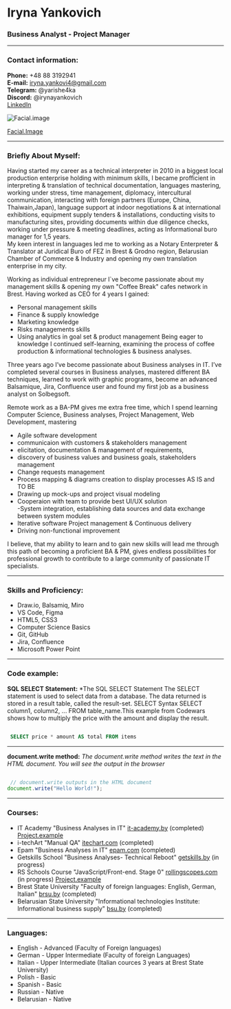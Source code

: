 # Iryna Yankovich
### Business Analyst - Project Manager

---

### Contact information:

**Phone:** +48 88 3192941<br>
**E-mail:** iryna.yankovi4@gmail.com<br>
**Telegram:** @yarishe4ka<br>
**Discord:** @irynayankovich<br>
[LinkedIn](https://www.linkedin.com/in/yankovich-iryna-a30510b3/)
<br>

![Facial.image](/~/Desktop/rsschool-cv/facialimage.jpg "Facial image")<br>

[Facial.Image](https://media-exp1.licdn.com/dms/image/C4E03AQEC0qczPHwFWQ/profile-displayphoto-shrink_400_400/0/1600174542810?e=1675900800&v=beta&t=dYMnyn6w5MjBUDbUTsfhozPcnAP_S2-cQFcADU_Gp-M)<br>

---

### Briefly About Myself:

Having started my career as a technical interpreter in 2010 in a biggest local production enterprise holding with minimum skills, I became profficient in interpreting & translation of technical documentation, languages mastering, working under stress, time management, diplomacy, intercultural communication, interacting with foreign partners (Europe, China, Thaiwain,Japan), language support at indoor negotiations & at international exhibitions, equipment supply tenders & installations, conducting visits to manufacturing sites, providing documents within due diligence checks, working under pressure & meeting deadlines, acting as Informational buro manager for 1,5 years. <br>
My keen interest in languages led me to working as a Notary Enterpreter & Translator at Juridical Buro of FEZ in Brest & Grodno region, Belarusian Chamber of Commerce & Industry  and opening my own translation enterprise in my city. <br>

Working as individual entrepreneur I`ve become passionate about my management skills & opening my own "Coffee Break" cafes network in Brest. Having worked as CEO for 4 years I gained:
- Personal management skills
- Finance & supply knowledge
- Marketing knowledge
- Risks managements skills
- Using analytics in goal set & product management
Being eager to knowledge I continued self-learning, examining the process of coffee production & informational technologies & business analyses.<br>

Three years ago I’ve become passionate about Business analyses in IT. I’ve completed several courses in Business analyses, mastered different BA techniques, learned to work with graphic programs, become an advanced Balsamique, Jira, Confluence user and found my first job as a business analyst on Solbegsoft.<br>

Remote work as a BA-PM gives me extra free time, which I spend learning Computer Science, Business analyses, Project Management, Web Development, mastering 
- Agile software development
- communicaion with customers & stakeholders management
- elicitation, documentation & management of requirements, 
- discovery of business values and business goals, stakeholders management
- Change requests management 
- Process mapping & diagrams creation to display processes AS IS and TO BE
- Drawing up mock-ups and project visual modeling
- Cooperaion with team to provide best UI/UX solution  
-System integration, establishing data sources and data exchange between system modules
- Iterative software Project  management & Continuous delivery
- Driving non-functional improvement<br>

I believe, that my ability to learn and to gain new skills will lead me through this path of becoming a proficient BA & PM, gives endless possibilities for professional growth to contribute to a large community of passionate IT specialists.<br>

---

### Skills and Proficiency:

- Draw.io, Balsamiq, Miro
- VS Code, Figma
- HTML5, CSS3
- Computer Science Basics
- Git, GitHub
- Jira, Confluence
- Microsoft Power Point 

---

### Code example:

**SQL SELECT Statement:**
*The SQL SELECT Statement The SELECT statement is used to select data from a database. The data returned is stored in a result table, called the result-set. SELECT Syntax SELECT column1, column2, ... FROM table_name.This example from Codewars shows how to multiply the price with the amount and display the result.

```sql

 SELECT price * amount AS total FROM items
```
---
**document.write method:**
_The document.write method writes the text in the HTML document. You will see the output in the browser_

```javascript

 // document.write outputs in the HTML document
document.write("Hello World!");
```
---
### Courses:

- IT Academy "Business Analyses in IT" [it-academy.by](https://www.it-academy.by/) (completed) [Project.example](https://github.com/irynayankovich/project/blob/master/Pitch%20deck%20for%20Pliushki%20PN%20app%20Final%20-%20v1.pdf) <br>
- i-techArt "Manual QA" [itechart.com](https://www.itechart.com/) (completed)<br>
- Epam "Business Analyses in IT" [epam.com](https://www.epam.com/) (completed)<br>
- Getskills School "Business Analyses- Technical Reboot" [getskills.by](https://getskills.by/) (in progress)<br>
- RS Schools Course "JavaScript/Front-end. Stage 0" [rollingscopes.com](https://rollingscopes.com/) (in progress) [Project.example](https://github.com/irynayankovich/rsschool-cv) <br>
- Brest State University "Faculty of foreign languages: English, German, Italian" [brsu.by](https://www.brsu.by/en/) (completed)<br>
- Belarusian State University "Informational technologies Institute: Informational business supply" [bsu.by](https://bsu.by/en/) (completed)<br>

---

### Languages:

- English \- Advanced (Faculty of Foreign languages)<br>
- German \- Upper Intermediate (Faculty of foreign Languages)<br>
- Italian \- Upper Intermediate (Italian cources 3 years at Brest State University)<br>
- Polish \- Basic<br>
- Spanish \- Basic<br>
- Russian \- Native<br>
- Belarusian \- Native<br>
